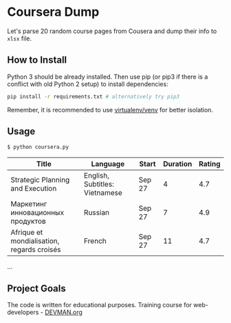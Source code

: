 # Coursera Dump

Let's parse 20 random course pages from Cousera and dump their info to `xlsx` file.

## How to Install

Python 3 should be already installed. Then use pip (or pip3 if there is a conflict with old Python 2 setup) to install dependencies:

```bash
pip install -r requirements.txt # alternatively try pip3
```

Remember, it is recommended to use [virtualenv/venv](https://devman.org/encyclopedia/pip/pip_virtualenv/) for better isolation.

## Usage

```bash
$ python coursera.py
```

Title | Language | Start | Duration | Rating
------------ | ------------- | ------------- | ---------------- | ---------
Strategic Planning and Execution | English, Subtitles: Vietnamese | Sep 27 | 4 | 4.7
Маркетинг инновационных продуктов | Russian | Sep 27 | 7 | 4.9
Afrique et mondialisation, regards croisés | French | Sep 27 | 11 | 4.7
...

## Project Goals

The code is written for educational purposes. Training course for web-developers - [DEVMAN.org](https://devman.org)
